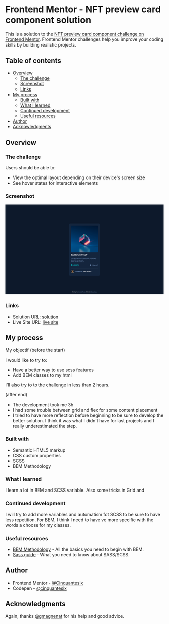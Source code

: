 # Frontend Mentor - NFT preview card component solution

This is a solution to the [NFT preview card component challenge on Frontend Mentor](https://www.frontendmentor.io/challenges/nft-preview-card-component-SbdUL_w0U). Frontend Mentor challenges help you improve your coding skills by building realistic projects. 

## Table of contents

- [Overview](#overview)
  - [The challenge](#the-challenge)
  - [Screenshot](#screenshot)
  - [Links](#links)
- [My process](#my-process)
  - [Built with](#built-with)
  - [What I learned](#what-i-learned)
  - [Continued development](#continued-development)
  - [Useful resources](#useful-resources)
- [Author](#author)
- [Acknowledgments](#acknowledgments)

## Overview

### The challenge

Users should be able to:

- View the optimal layout depending on their device's screen size
- See hover states for interactive elements

### Screenshot

![](./screenshot.png)

### Links

- Solution URL: [solution](https://gorgeous-cascaron-9b29a0.netlify.app/)
- Live Site URL: [live site](https://github.com/Cinquantesix/nft-preview-card)

## My process

My objectif (before the start)

I would like to try to:

- Have a better way to use scss features
- Add BEM classes to my html

I'll also try to to the challenge in less than 2 hours.

(after end)

- The development took me 3h
- I had some trouble between grid and flex for some content placement
- I tried to have more reflection before beginning to be sure to develop the better solution. I think it was what I didn't have for last projects and I really underestimated the step.

### Built with

- Semantic HTML5 markup
- CSS custom properties
- SCSS
- BEM Methodology

### What I learned

I learn a lot in BEM and SCSS variable. Also some tricks in Grid and 

### Continued development

I will try to add more variables and automatism fot SCSS to be sure to have less repetition. For BEM, I think I need to have ve more specific with the words a choose for my classes. 

### Useful resources

- [BEM Methodology](https://en.bem.info/methodology/css/) - All the basics you need to begin with BEM.
- [Sass guide](https://sass-lang.com/guide) - What you need to know about SASS/SCSS.
## Author

- Frontend Mentor - [@Cinquantesix](https://www.frontendmentor.io/profile/Cinquantesix)
- Codepen - [@cinquantesix](https://codepen.io/cinquantesix)

## Acknowledgments

Again, thanks [@gmagnenat](https://www.frontendmentor.io/profile/gmagnenat) for his help and good advice.
